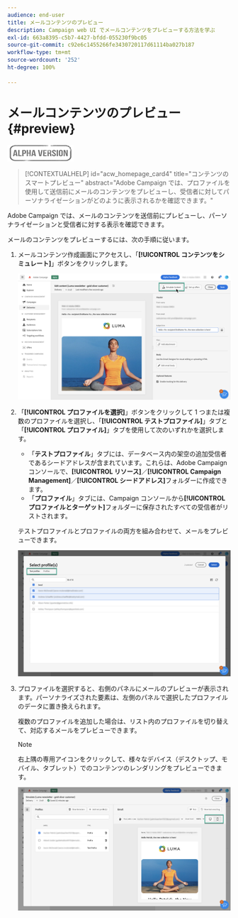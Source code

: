 ```yaml
---
audience: end-user
title: メールコンテンツのプレビュー
description: Campaign web UI でメールコンテンツをプレビューする方法を学ぶ
exl-id: 663a8395-c5b7-4427-bfdd-055230f9bc05
source-git-commit: c92e6c1455266fe3430720117d61114ba027b187
workflow-type: tm+mt
source-wordcount: '252'
ht-degree: 100%

---
```


# メールコンテンツのプレビュー {#preview}

![](../assets/do-not-localize/badge.png)

>[!CONTEXTUALHELP]
>id="acw_homepage_card4"
>title="コンテンツのスマートプレビュー"
>abstract="Adobe Campaign では、プロファイルを使用して送信前にメールのコンテンツをプレビューし、受信者に対してパーソナライゼーションがどのように表示されるかを確認できます。"

Adobe Campaign では、メールのコンテンツを送信前にプレビューし、パーソナライゼーションと受信者に対する表示を確認できます。

メールのコンテンツをプレビューするには、次の手順に従います。

1. メールコンテンツ作成画面にアクセスし、「**[!UICONTROL コンテンツをシミュレート]**」ボタンをクリックします。

   ![](assets/simulate.png)

1. 「**[!UICONTROL プロファイルを選択]**」ボタンをクリックして 1 つまたは複数のプロファイルを選択し、「**[!UICONTROL テストプロファイル]**」タブと「**[!UICONTROL プロファイル]**」タブを使用して次のいずれかを選択します。

   * 「**テストプロファイル**」タブには、データベース内の架空の追加受信者であるシードアドレスが含まれています。これらは、Adobe Campaign コンソールで、**[!UICONTROL リソース]**／**[!UICONTROL Campaign Management]**／**[!UICONTROL シードアドレス]**&#x200B;フォルダーに作成できます。
   * 「**プロファイル**」タブには、Campaign コンソールから&#x200B;**[!UICONTROL プロファイルとターゲット]**&#x200B;フォルダーに保存されたすべての受信者がリストされます。

   テストプロファイルとプロファイルの両方を組み合わせて、メールをプレビューできます。

   ![](assets/preview-profile.png)

1. プロファイルを選択すると、右側のパネルにメールのプレビューが表示されます。パーソナライズされた要素は、左側のパネルで選択したプロファイルのデータに置き換えられます。

   複数のプロファイルを追加した場合は、リスト内のプロファイルを切り替えて、対応するメールをプレビューできます。

   >[!NOTE]
   >
   >右上隅の専用アイコンをクリックして、様々なデバイス（デスクトップ、モバイル、タブレット）でのコンテンツのレンダリングをプレビューできます。

   ![](assets/preview.png)


